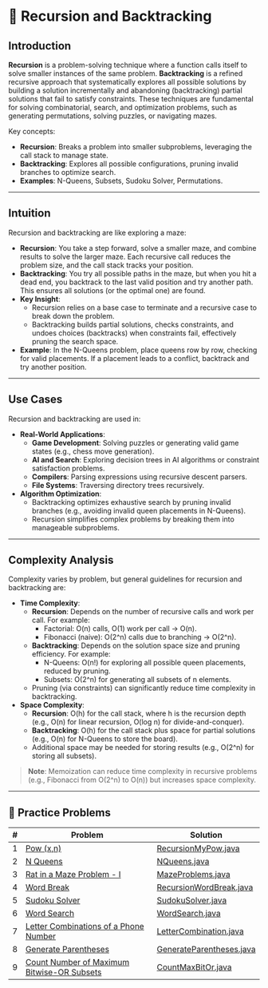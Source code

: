 # 🔄 Recursion and Backtracking

## Introduction

**Recursion** is a problem-solving technique where a function calls itself to solve smaller instances of the same
problem. **Backtracking** is a refined recursive approach that systematically explores all possible solutions by
building a solution incrementally and abandoning (backtracking) partial solutions that fail to satisfy constraints.
These techniques are fundamental for solving combinatorial, search, and optimization problems, such
as generating permutations, solving puzzles, or navigating mazes.

Key concepts:

- **Recursion**: Breaks a problem into smaller subproblems, leveraging the call stack to manage state.
- **Backtracking**: Explores all possible configurations, pruning invalid branches to optimize search.
- **Examples**: N-Queens, Subsets, Sudoku Solver, Permutations.

---

## Intuition

Recursion and backtracking are like exploring a maze:

- **Recursion**: You take a step forward, solve a smaller maze, and combine results to solve the larger maze. Each
  recursive call reduces the problem size, and the call stack tracks your position.
- **Backtracking**: You try all possible paths in the maze, but when you hit a dead end, you backtrack to the last valid
  position and try another path. This ensures all solutions (or the optimal one) are found.
- **Key Insight**:
    - Recursion relies on a base case to terminate and a recursive case to break down the problem.
    - Backtracking builds partial solutions, checks constraints, and undoes choices (backtracks) when constraints fail,
      effectively pruning the search space.
- **Example**: In the N-Queens problem, place queens row by row, checking for valid placements. If a placement leads to
  a conflict, backtrack and try another position.

---

## Use Cases

Recursion and backtracking are used in:

- **Real-World Applications**:
    - **Game Development**: Solving puzzles or generating valid game states (e.g., chess move generation).
    - **AI and Search**: Exploring decision trees in AI algorithms or constraint satisfaction problems.
    - **Compilers**: Parsing expressions using recursive descent parsers.
    - **File Systems**: Traversing directory trees recursively.
- **Algorithm Optimization**:
    - Backtracking optimizes exhaustive search by pruning invalid branches (e.g., avoiding invalid queen placements in
      N-Queens).
    - Recursion simplifies complex problems by breaking them into manageable subproblems.

---

## Complexity Analysis

Complexity varies by problem, but general guidelines for recursion and backtracking are:

- **Time Complexity**:
    - **Recursion**: Depends on the number of recursive calls and work per call. For example:
        - Factorial: O(n) calls, O(1) work per call → O(n).
        - Fibonacci (naive): O(2^n) calls due to branching → O(2^n).
    - **Backtracking**: Depends on the solution space size and pruning efficiency. For example:
        - N-Queens: O(n!) for exploring all possible queen placements, reduced by pruning.
        - Subsets: O(2^n) for generating all subsets of n elements.
    - Pruning (via constraints) can significantly reduce time complexity in backtracking.
- **Space Complexity**:
    - **Recursion**: O(h) for the call stack, where h is the recursion depth (e.g., O(n) for linear recursion, O(log n)
      for divide-and-conquer).
    - **Backtracking**: O(h) for the call stack plus space for partial solutions (e.g., O(n) for N-Queens to store the
      board).
    - Additional space may be needed for storing results (e.g., O(2^n) for storing all subsets).

> **Note**: Memoization can reduce time complexity in recursive problems (e.g., Fibonacci from O(2^n) to O(n)) but
> increases space complexity.


---

## 🧪 Practice Problems

| # | Problem                                                                                                                | Solution                                                                        |
|---|------------------------------------------------------------------------------------------------------------------------|---------------------------------------------------------------------------------|
| 1 | [Pow (x,n)](https://leetcode.com/problems/powx-n/)                                                                     | [RecursionMyPow.java](./recursionAndBacktracking/MyPow.java)                    |
| 2 | [N Queens](https://leetcode.com/problems/n-queens/)                                                                    | [NQueens.java](./recursionAndBacktracking/NQueens.java)                         |
| 3 | [Rat in a Maze Problem - I](https://www.geeksforgeeks.org/problems/rat-in-a-maze-problem/1)                            | [MazeProblems.java](./recursionAndBacktracking/MazeProblems.java)               |
| 4 | [Word Break](https://leetcode.com/problems/word-break/)                                                                | [RecursionWordBreak.java](./recursionAndBacktracking/WordBreak.java)            |
| 5 | [Sudoku Solver](https://leetcode.com/problems/sudoku-solver/)                                                          | [SudokuSolver.java](./recursionAndBacktracking/SudokuSolver.java)               |
| 6 | [Word Search](https://leetcode.com/problems/word-search/)                                                              | [WordSearch.java](recursionAndBacktracking/WordSearch.java)                     |
| 7 | [Letter Combinations of a Phone Number](https://leetcode.com/problems/letter-combinations-of-a-phone-number/)          | [LetterCombination.java](./recursionAndBacktracking/LetterCombination.java)     |
| 8 | [Generate Parentheses](https://leetcode.com/problems/generate-parentheses/)                                            | [GenerateParentheses.java](./recursionAndBacktracking/GenerateParentheses.java) |
| 9 | [Count Number of Maximum Bitwise-OR Subsets](https://leetcode.com/problems/count-number-of-maximum-bitwise-or-subsets) | [CountMaxBitOr.java](./recursionAndBacktracking/CountMaxBitOr.java)             |